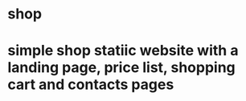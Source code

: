 # shop
# simple shop statiic website with a landing page, price list, shopping cart and contacts pages
